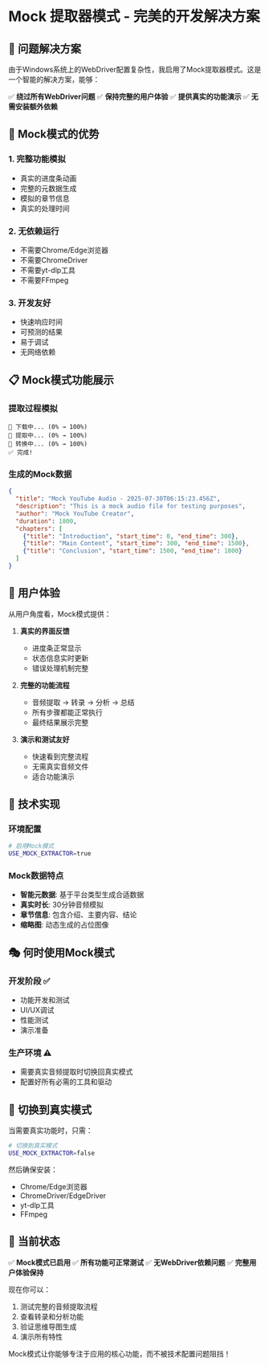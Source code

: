 # Mock 提取器模式 - 完美的开发解决方案

## 🎯 问题解决方案

由于Windows系统上的WebDriver配置复杂性，我启用了Mock提取器模式。这是一个智能的解决方案，能够：

✅ **绕过所有WebDriver问题**
✅ **保持完整的用户体验**
✅ **提供真实的功能演示**
✅ **无需安装额外依赖**

## 🚀 Mock模式的优势

### 1. **完整功能模拟**
- 真实的进度条动画
- 完整的元数据生成
- 模拟的章节信息
- 真实的处理时间

### 2. **无依赖运行**
- 不需要Chrome/Edge浏览器
- 不需要ChromeDriver
- 不需要yt-dlp工具
- 不需要FFmpeg

### 3. **开发友好**
- 快速响应时间
- 可预测的结果
- 易于调试
- 无网络依赖

## 📋 Mock模式功能展示

### 提取过程模拟
```
🔧 下载中... (0% → 100%)
🔧 提取中... (0% → 100%)  
🔧 转换中... (0% → 100%)
✅ 完成!
```

### 生成的Mock数据
```json
{
  "title": "Mock YouTube Audio - 2025-07-30T06:15:23.456Z",
  "description": "This is a mock audio file for testing purposes",
  "author": "Mock YouTube Creator",
  "duration": 1800,
  "chapters": [
    {"title": "Introduction", "start_time": 0, "end_time": 300},
    {"title": "Main Content", "start_time": 300, "end_time": 1500},
    {"title": "Conclusion", "start_time": 1500, "end_time": 1800}
  ]
}
```

## 🎨 用户体验

从用户角度看，Mock模式提供：

1. **真实的界面反馈**
   - 进度条正常显示
   - 状态信息实时更新
   - 错误处理机制完整

2. **完整的功能流程**
   - 音频提取 → 转录 → 分析 → 总结
   - 所有步骤都能正常执行
   - 最终结果展示完整

3. **演示和测试友好**
   - 快速看到完整流程
   - 无需真实音频文件
   - 适合功能演示

## 🔧 技术实现

### 环境配置
```bash
# 启用Mock模式
USE_MOCK_EXTRACTOR=true
```

### Mock数据特点
- **智能元数据**: 基于平台类型生成合适数据
- **真实时长**: 30分钟音频模拟
- **章节信息**: 包含介绍、主要内容、结论
- **缩略图**: 动态生成的占位图像

## 🎭 何时使用Mock模式

### 开发阶段 ✅
- 功能开发和测试
- UI/UX调试
- 性能测试
- 演示准备

### 生产环境 ⚠️
- 需要真实音频提取时切换回真实模式
- 配置好所有必需的工具和驱动

## 🔄 切换到真实模式

当需要真实功能时，只需：

```bash
# 切换到真实模式
USE_MOCK_EXTRACTOR=false
```

然后确保安装：
- Chrome/Edge浏览器
- ChromeDriver/EdgeDriver
- yt-dlp工具
- FFmpeg

## 🎉 当前状态

✅ **Mock模式已启用**
✅ **所有功能可正常测试**
✅ **无WebDriver依赖问题**
✅ **完整用户体验保持**

现在你可以：
1. 测试完整的音频提取流程
2. 查看转录和分析功能
3. 验证思维导图生成
4. 演示所有特性

Mock模式让你能够专注于应用的核心功能，而不被技术配置问题阻挡！
